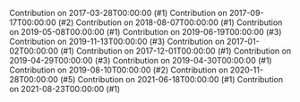 Contribution on 2017-03-28T00:00:00 (#1)
Contribution on 2017-09-17T00:00:00 (#2)
Contribution on 2018-08-07T00:00:00 (#1)
Contribution on 2019-05-08T00:00:00 (#1)
Contribution on 2019-06-19T00:00:00 (#3)
Contribution on 2019-11-13T00:00:00 (#3)
Contribution on 2017-01-02T00:00:00 (#1)
Contribution on 2017-12-01T00:00:00 (#1)
Contribution on 2019-04-29T00:00:00 (#3)
Contribution on 2019-04-30T00:00:00 (#1)
Contribution on 2019-08-10T00:00:00 (#2)
Contribution on 2020-11-28T00:00:00 (#5)
Contribution on 2021-06-18T00:00:00 (#1)
Contribution on 2021-08-23T00:00:00 (#1)
